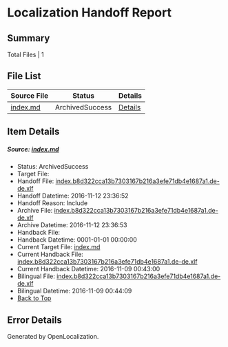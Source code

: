 # <a name='report-top'></a> Localization Handoff Report

## Summary
 Total Files | 1

## File List
 Source File | Status | Details 
 ----------- | ------ | ------- 
 [index.md](https://github.com/dotnet/docs/blob/edc4d3d1de452f4acf3eeae2bcc618311351cae0/index.md) | ArchivedSuccess | [Details](#a0b4e21367244d0c72e05499c62e354fce9179e7515)

## Item Details
##### <a name='a0b4e21367244d0c72e05499c62e354fce9179e7515'></a> Source: [index.md](https://github.com/dotnet/docs/blob/edc4d3d1de452f4acf3eeae2bcc618311351cae0/index.md)
* Status: ArchivedSuccess
* Target File: 
* Handoff File: [index.b8d322cca13b7303167b216a3efe71db4e1687a1.de-de.xlf](https://github.com/dotnet/docs.handoff/blob/971c071c05241aeed52141db5f1faf4130708985/ol-handoff/dotnet/docs.de-de/master/ht-p1/index.b8d322cca13b7303167b216a3efe71db4e1687a1.de-de.xlf)
* Handoff Datetime: 2016-11-12 23:36:52
* Handoff Reason: Include
* Archive File: [index.b8d322cca13b7303167b216a3efe71db4e1687a1.de-de.xlf](https://github.com/dotnet/docs.handoff/blob/99c60912d20997147028fa42df4d0565ed076bd0/ol-archive/dotnet/docs.de-de/master/ht-p1/index.b8d322cca13b7303167b216a3efe71db4e1687a1.de-de.xlf)
* Archive Datetime: 2016-11-12 23:36:53
* Handback File: 
* Handback Datetime: 0001-01-01 00:00:00
* Current Target File: [index.md](https://github.com/dotnet/docs.de-de/blob/a93a175be0d90069388b0cf85edf27cbad6cbb15/index.md)
* Current Handback File: [index.b8d322cca13b7303167b216a3efe71db4e1687a1.de-de.xlf](https://github.com/dotnet/docs.handback/blob/984d1b4ac4734c4c68cc3ba7338642cc26295de8/ol-handback/dotnet/docs.de-de/master/ht-p1/index.b8d322cca13b7303167b216a3efe71db4e1687a1.de-de.xlf)
* Current Handback Datetime: 2016-11-09 00:43:00
* Bilingual File: [index.b8d322cca13b7303167b216a3efe71db4e1687a1.de-de.xlf](https://github.com/dotnet/docs.handback/blob/984d1b4ac4734c4c68cc3ba7338642cc26295de8/ol-handback/dotnet/docs.de-de/master/ht-p1/index.b8d322cca13b7303167b216a3efe71db4e1687a1.de-de.xlf)
* Bilingual Datetime: 2016-11-09 00:44:09
* [Back to Top](#report-top)


## Error Details

Generated by OpenLocalization.

